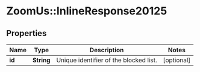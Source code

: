 # ZoomUs::InlineResponse20125

## Properties
Name | Type | Description | Notes
------------ | ------------- | ------------- | -------------
**id** | **String** | Unique identifier of the blocked list. | [optional] 


